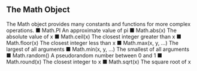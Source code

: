 ## The Math Object
The Math object provides many constants and functions for more
complex operations.
■ Math.PI An approximate value of pi
■ Math.abs(x) The absolute value of x
■ Math.ceil(x) The closest integer greater than x
■ Math.floor(x) The closest integer less than x
■ Math.max(x, y, ...) The largest of all arguments
■ Math.min(x, y, ...) The smallest of all arguments
■ Math.random() A pseudorandom number between 0 and 1
■ Math.round(x) The closest integer to x
■ Math.sqrt(x) The square root of x